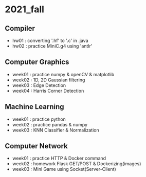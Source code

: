# 2021_fall

## Compiler
  - hw01 : converting '.hf' to '.c' in .java
  - hw02 : practice MiniC.g4 using 'antlr'

## Computer Graphics
  - week01 : practice numpy & openCV & matplotlib 
  - week02 : 1D, 2D Gaussian filtering 
  - week03 : Edge Detection
  - week04 : Harris Corner Detection

## Machine Learning
  - week01 : practice python
  - week02 : practice pandas & numpy
  - week03 : KNN Classifier & Normalization 
  
## Computer Network
  - week01 : practice HTTP & Docker command
  - week02 : homework Flask GET/POST & Dockerizing(images)
  - week03 : Mini Game using Socket(Server-Client)
